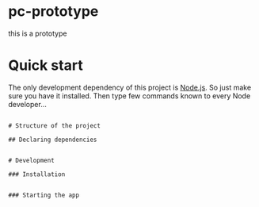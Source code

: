 pc-prototype
==============

this is a prototype


# Quick start
The only development dependency of this project is [Node.js](https://nodejs.org). So just make sure you have it installed.
Then type few commands known to every Node developer...
```

# Structure of the project

## Declaring dependencies


# Development

### Installation


### Starting the app

```


